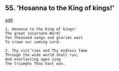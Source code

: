 
## 55.  'Hosanna to the King of kings!'
[edit](https://docs.google.com/document/d/18bhCF3qxyJGKNtsAl2x6eSfzCaj8Jgts/edit?mode=html)



    1. Hosanna to the King of kings!
    The great incarnate Word!
    Ten thousand songs and glories wait 
    To crown our coming Lord.

    2. Thy vict’ries and Thy endless fame
    Through the wide world shall run;
    And everlasting ages sing
    The triumphs Thou hast won.

